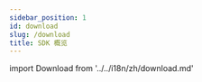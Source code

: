 ```yaml
---
sidebar_position: 1
id: download
slug: /download
title: SDK 概览
---
```

import Download from '../../i18n/zh/download.md'

<Download 
java_url="https://github.com/smartxworks/cloudtower-java-sdk/releases/tag/v2.8.0"
go_url="https://github.com/smartxworks/cloudtower-go-sdk/releases/tag/v2.8.0"
python_url="https://github.com/smartxworks/cloudtower-python-sdk/releases/tag/v2.8.0"
node_url="https://github.com/smartxworks/cloudtower-node-sdk/releases/tag/v2.8.0"
/>